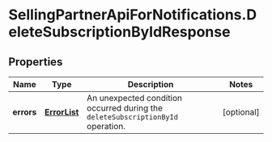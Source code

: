 # SellingPartnerApiForNotifications.DeleteSubscriptionByIdResponse

## Properties
Name | Type | Description | Notes
------------ | ------------- | ------------- | -------------
**errors** | [**ErrorList**](ErrorList.md) | An unexpected condition occurred during the `deleteSubscriptionById` operation. | [optional] 


